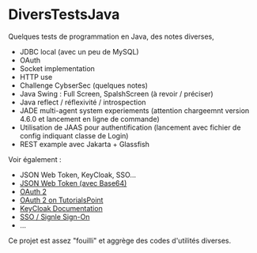 # DiversTestsJava
Quelques tests de programmation en Java, des notes diverses, 

  * JDBC local (avec un peu de MySQL)
  * OAuth
  * Socket implementation
  * HTTP use
  * Challenge CybserSec (quelques notes)
  * Java Swing : Full Screen, SpalshScreen (à revoir / préciser)
  * Java reflect / réflexivité / introspection
  * JADE multi-agent system experiements (attention chargeemnt version 4.6.0 et lancement en ligne de commande)
  * Utilisation de JAAS pour authentification (lancement avec fichier de config indiquant classe de Login)
  * REST example avec Jakarta + Glassfish

Voir également : 
  * JSON Web Token, KeyCloak, SSO... 
  * [JSON Web Token (avec Base64)](https://fr.wikipedia.org/wiki/JSON_Web_Token)
  * [OAuth 2](https://zestedesavoir.com/articles/1616/comprendre-oauth-2-0-par-lexemple/)
  * [OAuth 2 on TutorialsPoint](https://www.tutorialspoint.com/oauth2.0/index.htm)
  * [KeyCloak Documentation](https://www.keycloak.org/documentation.html)
  * [SSO / Signle Sign-On](https://en.wikipedia.org/wiki/Single_sign-on)
  * ... 
  
Ce projet est assez "fouilli" et aggrège des codes d'utilités diverses. 
